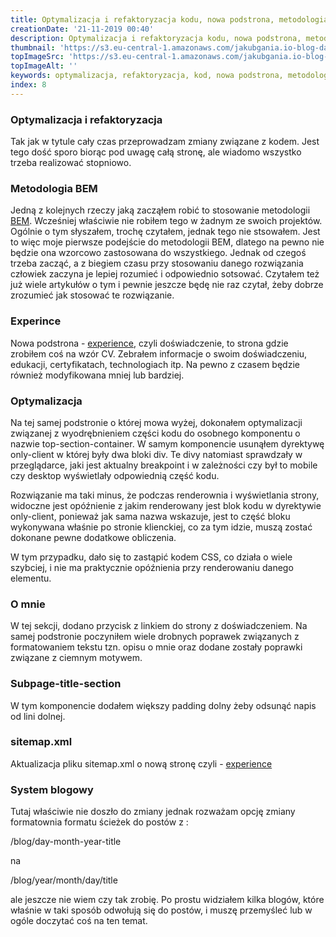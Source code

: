 ```yaml
---
title: Optymalizacja i refaktoryzacja kodu, nowa podstrona, metodologia BEM
creationDate: '21-11-2019 00:40'
description: Optymalizacja i refaktoryzacja kodu, nowa podstrona, metodologia BEM
thumbnail: 'https://s3.eu-central-1.amazonaws.com/jakubgania.io-blog-data/21-11-2019-optymalizacja-i-refaktoryzacja-kodu-nowa-podstrona-metodologia-bem/thumbnail.png'
topImageSrc: 'https://s3.eu-central-1.amazonaws.com/jakubgania.io-blog-data/21-11-2019-optymalizacja-i-refaktoryzacja-kodu-nowa-podstrona-metodologia-bem/top-image.PNG'
topImageAlt: ''
keywords: optymalizacja, refaktoryzacja, kod, nowa podstrona, metodologia, bem
index: 8
---
```


### Optymalizacja i refaktoryzacja

Tak jak w tytule cały czas przeprowadzam zmiany związane z kodem.
Jest tego dość sporo biorąc pod uwagę całą stronę, ale wiadomo wszystko
trzeba realizować stopniowo.


### Metodologia BEM

Jedną z kolejnych rzeczy jaką zacząłem robić to stosowanie metodologii
[BEM](https://en.bem.info/methodology/).
Wcześniej właściwie nie robiłem tego w żadnym ze swoich projektów.
Ogólnie o tym słyszałem, trochę czytałem, jednak tego nie stsowałem.
Jest to więc moje pierwsze podejście do metodologii BEM, dlatego na pewno nie
będzie ona wzorcowo zastosowana do wszystkiego. Jednak od czegoś trzeba zacząć,
a z biegiem czasu przy stosowaniu danego rozwiązania człowiek zaczyna je
lepiej rozumieć i odpowiednio sotsować. Czytałem też już wiele artykułów o tym
i pewnie jeszcze będę nie raz czytał, żeby dobrze zrozumieć jak stosować te
rozwiązanie.


### Experince

Nowa podstrona - [experience](https://jakubgania.io/experience), czyli doświadczenie,
to strona gdzie zrobiłem coś na wzór CV. Zebrałem informacje o swoim doświadczeniu,
edukacji, certyfikatach, technologiach itp. Na pewno z czasem będzie również
modyfikowana mniej lub bardziej.


### Optymalizacja

Na tej samej podstronie o której mowa wyżej, dokonałem optymalizacji związanej
z wyodrębnieniem części kodu do osobnego komponentu o nazwie top-section-container.
W samym komponencie usunąłem dyrektywę only-client w której były dwa bloki div.
Te divy natomiast sprawdzały w przeglądarce, jaki jest aktualny breakpoint i w
zależności czy był to mobile czy desktop wyświetlały odpowiednią część kodu.

Rozwiązanie ma taki minus, że podczas renderownia i wyświetlania strony, widoczne
jest opóźnienie z jakim renderowany jest blok kodu w dyrektywie only-client, ponieważ
jak sama nazwa wskazuje, jest to część bloku wykonywana właśnie po stronie klienckiej,
co za tym idzie, muszą zostać dokonane pewne dodatkowe obliczenia.

W tym przypadku, dało się to zastąpić kodem CSS, co działa o wiele szybciej, i nie
ma praktycznie opóźnienia przy renderowaniu danego elementu.


### O mnie

W tej sekcji, dodano przycisk z linkiem do strony z doświadczeniem. Na samej
podstronie poczyniłem wiele drobnych poprawek związanych z formatowaniem tekstu tzn.
opisu o mnie oraz dodane zostały poprawki związane z ciemnym motywem.


### Subpage-title-section

W tym komponencie dodałem większy padding dolny żeby odsunąć napis od lini dolnej.


### sitemap.xml

Aktualizacja pliku sitemap.xml o nową stronę czyli - [experience](https://jakubgania.io/experience)


### System blogowy

Tutaj właściwie nie doszło do zmiany jednak rozważam opcję zmiany formatownia formatu
ścieżek do postów z :

/blog/day-month-year-title

na

/blog/year/month/day/title

ale jeszcze nie wiem czy tak zrobię. Po prostu widziałem kilka blogów, które
właśnie w taki sposób odwołują się do postów, i muszę przemyśleć lub w ogóle
doczytać coś na ten temat.
